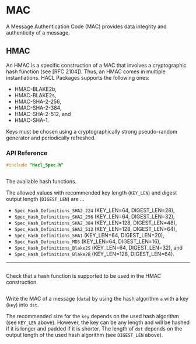 # MAC

A Message Authentication Code (MAC) provides data integrity and authenticity of a message.

## HMAC

An HMAC is a specific construction of a MAC that involves a cryptographic hash function (see [RFC 2104]).
Thus, an HMAC comes in multiple instantiations.
HACL Packages supports the following ones:

* HMAC-BLAKE2b,
* HMAC-BLAKE2s,
* HMAC-SHA-2-256,
* HMAC-SHA-2-384,
* HMAC-SHA-2-512, and
* HMAC-SHA-1.

Keys must be chosen using a cryptographically strong pseudo-random generator and periodically refreshed.

### API Reference

```C
#include "Hacl_Spec.h"
```

```{doxygentypedef} Spec_Hash_Definitions_hash_alg
```

The available hash functions.

The allowed values with recommended key length (`KEY_LEN`) and digest output length (`DIGEST_LEN`) are ...

* `Spec_Hash_Definitions_SHA2_224` (KEY_LEN=64, DIGEST_LEN=28),
* `Spec_Hash_Definitions_SHA2_256` (KEY_LEN=64, DIGEST_LEN=32),
* `Spec_Hash_Definitions_SHA2_384` (KEY_LEN=128, DIGEST_LEN=48),
* `Spec_Hash_Definitions_SHA2_512` (KEY_LEN=128, DIGEST_LEN=64),
* `Spec_Hash_Definitions_SHA1` (KEY_LEN=64, DIGEST_LEN=20),
* `Spec_Hash_Definitions_MD5` (KEY_LEN=64, DIGEST_LEN=16),
* `Spec_Hash_Definitions_Blake2S` (KEY_LEN=64, DIGEST_LEN=32), and
* `Spec_Hash_Definitions_Blake2B` (KEY_LEN=128, DIGEST_LEN=64).

--------------------------------------------------------------------------------

```{doxygenfunction} EverCrypt_HMAC_is_supported_alg
```

Check that a hash function is supported to be used in the HMAC construction.

```{doxygenfunction} EverCrypt_HMAC_compute
```

Write the MAC of a message (`data`) by using the hash algorithm `a` with a key (`key`) into `dst`.
 
The recommended size for the `key` depends on the used hash algorithm (see `KEY_LEN` above).
However, the key can be any length and will be hashed if it is longer and padded if it is shorter.
The length of `dst` depends on the output length of the used hash algorithm (see `DIGEST_LEN` above).

